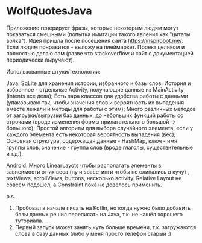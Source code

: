 # WolfQuotesJava

Приложение генерирует фразы, которые некоторым людям могут показаться смешными (попытка имитации такого явления как "цитаты волка"). 
Идея пришла после посещения сайта https://inspirobot.me/. 
Если людям понравится - выложу на плеймаркет.
Проект целиком и полностью делаю сам (разве что stackoverflow и сайт с документацией периодически выручают).


Использованные штуки/технологии:

Java:
SqLite для хранения истории, избранного и базы слов;
История и избранное - отдельные Activity, получающие данные из MainActivity (intents все дела);
Есть пара классов для удобства работы с данными (упаковываю так, чтобы значения слов и вероятность их выпадения вместе лежали и методы для работы с этим);
Много различных методов от загрузки/выгрузки баз данных, до небольших функций работы со строками (вроде изменения формы прилагательного большой -> большого);
Простой алгоритм для выбора случайного элемента, если у каждого элемента есть некоторая вероятность выпадения (вес);
Основная структура, содержащая данные - HashMap, ключ - имя группы слов, значение - группа слов (вроде глаголы, существительные и т.д.).

Android:
Много LinearLayots чтобы располагать элементы в зависимости от их веса (ну и space-инги чтобы не слипались в кучу) , textViews, scrollViews, buttons, несколько activity.
Relative Layout не совсем подошёл, а Constraint пока не довелось применить.

p.s.
1) Пробовал в начале писать на Kotlin, но когда нужно было добавить базы данных решил переписать на Java, т.к. не нашёл хорошего туториала.
2) Первый запуск может занять чуть больше времени, т.к. загружаются слова в базу данных (либо у меня просто телефон старый :)
